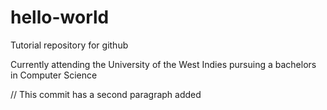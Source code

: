 # hello-world
Tutorial repository for github

Currently attending the University of the West Indies pursuing a 
bachelors in Computer Science

// This commit has a second paragraph added
